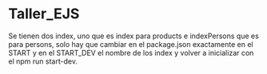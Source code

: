 # Taller_EJS
Se tienen dos index, uno que es index para products e indexPersons que es para persons, solo hay que cambiar en el package.json exactamente en el START y en el START_DEV el nombre de los index y volver a inicializar con el npm run start-dev.
